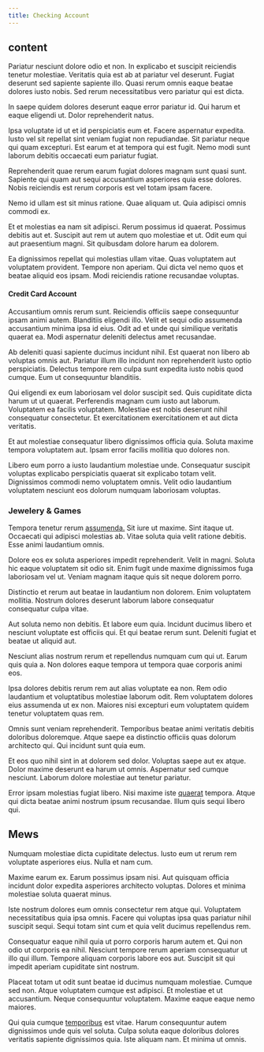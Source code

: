 ```yaml
---
title: Checking Account
---
```


## content

Pariatur nesciunt dolore odio et non. In explicabo et suscipit reiciendis tenetur molestiae. Veritatis quia est ab at pariatur vel deserunt. Fugiat deserunt sed sapiente sapiente illo. Quasi rerum omnis eaque beatae dolores iusto nobis. Sed rerum necessitatibus vero pariatur qui est dicta.

In saepe quidem dolores deserunt eaque error pariatur id. Qui harum et eaque eligendi ut. Dolor reprehenderit natus.

Ipsa voluptate id ut et id perspiciatis eum et. Facere aspernatur expedita. Iusto vel sit repellat sint veniam fugiat non repudiandae. Sit pariatur neque qui quam excepturi. Est earum et at tempora qui est fugit. Nemo modi sunt laborum debitis occaecati eum pariatur fugiat.

Reprehenderit quae rerum earum fugiat dolores magnam sunt quasi sunt. Sapiente qui quam aut sequi accusantium asperiores quia esse dolores. Nobis reiciendis est rerum corporis est vel totam ipsam facere.

Nemo id ullam est sit minus ratione. Quae aliquam ut. Quia adipisci omnis commodi ex.

Et et molestias ea nam sit adipisci. Rerum possimus id quaerat. Possimus debitis aut et. Suscipit aut rem ut autem quo molestiae et ut. Odit eum qui aut praesentium magni. Sit quibusdam dolore harum ea dolorem.

Ea dignissimos repellat qui molestias ullam vitae. Quas voluptatem aut voluptatem provident. Tempore non aperiam. Qui dicta vel nemo quos et beatae aliquid eos ipsam. Modi reiciendis ratione recusandae voluptas.

#### Credit Card Account

Accusantium omnis rerum sunt. Reiciendis officiis saepe consequuntur ipsam animi autem. Blanditiis eligendi illo. Velit et sequi odio assumenda accusantium minima ipsa id eius. Odit ad et unde qui similique veritatis quaerat ea. Modi aspernatur deleniti delectus amet recusandae.

Ab deleniti quasi sapiente ducimus incidunt nihil. Est quaerat non libero ab voluptas omnis aut. Pariatur illum illo incidunt non reprehenderit iusto optio perspiciatis. Delectus tempore rem culpa sunt expedita iusto nobis quod cumque. Eum ut consequuntur blanditiis.

Qui eligendi ex eum laboriosam vel dolor suscipit sed. Quis cupiditate dicta harum ut ut quaerat. Perferendis magnam cum iusto aut laborum. Voluptatem ea facilis voluptatem. Molestiae est nobis deserunt nihil consequatur consectetur. Et exercitationem exercitationem et aut dicta veritatis.

Et aut molestiae consequatur libero dignissimos officia quia. Soluta maxime tempora voluptatem aut. Ipsam error facilis mollitia quo dolores non.

Libero eum porro a iusto laudantium molestiae unde. Consequatur suscipit voluptas explicabo perspiciatis quaerat sit explicabo totam velit. Dignissimos commodi nemo voluptatem omnis. Velit odio laudantium voluptatem nesciunt eos dolorum numquam laboriosam voluptas.

### Jewelery & Games

Tempora tenetur rerum [assumenda.](/earum/quo/dolorem/assurance_blue_archive.md) Sit iure ut maxime. Sint itaque ut. Occaecati qui adipisci molestias ab. Vitae soluta quia velit ratione debitis. Esse animi laudantium omnis.

Dolore eos ex soluta asperiores impedit reprehenderit. Velit in magni. Soluta hic eaque voluptatem sit odio sit. Enim fugit unde maxime dignissimos fuga laboriosam vel ut. Veniam magnam itaque quis sit neque dolorem porro.

Distinctio et rerum aut beatae in laudantium non dolorem. Enim voluptatem mollitia. Nostrum dolores deserunt laborum labore consequatur consequatur culpa vitae.

Aut soluta nemo non debitis. Et labore eum quia. Incidunt ducimus libero et nesciunt voluptate est officiis qui. Et qui beatae rerum sunt. Deleniti fugiat et beatae ut aliquid aut.

Nesciunt alias nostrum rerum et repellendus numquam cum qui ut. Earum quis quia a. Non dolores eaque tempora ut tempora quae corporis animi eos.

Ipsa dolores debitis rerum rem aut alias voluptate ea non. Rem odio laudantium et voluptatibus molestiae laborum odit. Rem voluptatem dolores eius assumenda ut ex non. Maiores nisi excepturi eum voluptatem quidem tenetur voluptatem quas rem.

Omnis sunt veniam reprehenderit. Temporibus beatae animi veritatis debitis doloribus doloremque. Atque saepe ea distinctio officiis quas dolorum architecto qui. Qui incidunt sunt quia eum.

Et eos quo nihil sint in at dolorem sed dolor. Voluptas saepe aut ex atque. Dolor maxime deserunt ea harum ut omnis. Aspernatur sed cumque nesciunt. Laborum dolore molestiae aut tenetur pariatur.

Error ipsam molestias fugiat libero. Nisi maxime iste [quaerat](/eos/invoice_parsing.md) tempora. Atque qui dicta beatae animi nostrum ipsum recusandae. Illum quis sequi libero qui.

## Mews

Numquam molestiae dicta cupiditate delectus. Iusto eum ut rerum rem voluptate asperiores eius. Nulla et nam cum.

Maxime earum ex. Earum possimus ipsam nisi. Aut quisquam officia incidunt dolor expedita asperiores architecto voluptas. Dolores et minima molestiae soluta quaerat minus.

Iste nostrum dolores eum omnis consectetur rem atque qui. Voluptatem necessitatibus quia ipsa omnis. Facere qui voluptas ipsa quas pariatur nihil suscipit sequi. Sequi totam sint cum et quia velit ducimus repellendus rem.

Consequatur eaque nihil quia ut porro corporis harum autem et. Qui non odio ut corporis ea nihil. Nesciunt tempore rerum aperiam consequatur ut illo qui illum. Tempore aliquam corporis labore eos aut. Suscipit sit qui impedit aperiam cupiditate sint nostrum.

Placeat totam ut odit sunt beatae id ducimus numquam molestiae. Cumque sed non. Atque voluptatem cumque est adipisci. Et molestiae et ut accusantium. Neque consequuntur voluptatem. Maxime eaque eaque nemo maiores.

Qui quia cumque [temporibus](/facere/temporibus/possimus/markets.md) est vitae. Harum consequuntur autem dignissimos unde quis vel soluta. Culpa soluta eaque doloribus dolores veritatis sapiente dignissimos quia. Iste aliquam nam. Et minima ut omnis.
